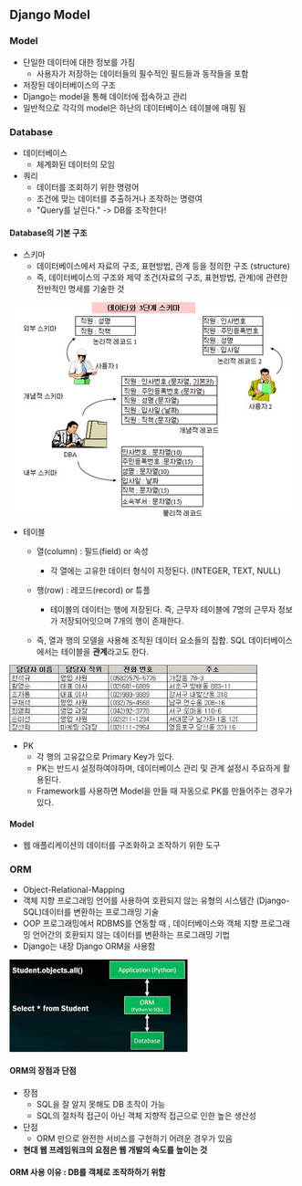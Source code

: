 ## Django Model

### Model

- 단일한 데이터에 대한 정보를 가짐
  - 사용자가 저장하는 데이터들의 필수적인 필드들과 동작들을 포함
- 저장된 데이터베이스의 구조
- Django는 model을 통해 데이터에 접속하고 관리
- 일반적으로 각각의 model은 하난의 데이터베이스 테이블에 매핑 됨

### Database

- 데이터베이스
  - 체계화된 데이터의 모임
- 쿼리
  - 데이터를 조회하기 위한 명령어
  - 조건에 맞는 데이터를 추출하거나 조작하는 명령여
  - "Query를 날린다." -> DB를 조작한다!

#### Database의 기본 구조

- 스키마 
  - 데이터베이스에서 자료의 구조, 표현방법, 관계 등을 정의한 구조 (structure)
  - 즉, 데이터베이스의 구조와 제약 조건(자료의 구조, 표현방법, 관계)에 관련한 전반적인 명세를 기술한 것 

![스키마](django_model.assets/스키마.jpeg)

- 테이블

  - 열(column) : 필드(field) or 속성
    - 각 열에는 고유한 데이터 형식이 지정된다. (INTEGER, TEXT, NULL)

  - 행(row) : 레코드(record) or 튜플
    - 테이블의 데이터는 행에 저장된다. 즉, 근무자 테이블에 7명의 근무자 정보가 저장되어잇으며 7개의 행이 존재한다.

  - 즉, 열과 행의 모델을 사용해 조직된 데이터 요소들의 집합. SQL 데이터베이스에서는 테이블을 **관계**라고도 한다.

![다운로드](django_model.assets/다운로드.jpeg)

- PK
  - 각 행의 고유값으로 Primary Key가 있다.
  - PK는 반드시 설정하여야하며, 데이터베이스 관리 및 관계 설정시 주요하게 활용된다.
  - Framework를 사용하면 Model을 만들 때 자동으로 PK를 만들어주는 경우가 있다.

#### Model

- 웹 애플리케이션의 데이터를 구조화하고 조작하기 위한 도구 



### ORM

- Object-Relational-Mapping
- 객체 지향 프로그래밍 언어를 사용하여 호환되지 않는 유형의 시스템간 (Django-SQL)데이터를 변환하는 프로그래밍 기술
- OOP 프로그래밍에서 RDBMS를 연동할 때 , 데이터베이스와 객체 지향 프로그래밍 언어간의 호환되지 않는 데이터를 변환하는 프로그래밍 기법
- Django는 내장 Django ORM을 사용함

![orm](django_model.assets/orm.jpeg)

#### ORM의 장점과 단점

- 장점 
  - SQL을 잘 알지 못해도 DB 조작이 가능
  - SQL의 절차적 접근이 아닌 객체 지향적 접근으로 인한 높은 생산성
- 단점
  - ORM 만으로 완전한 서비스를 구현하기 어려운 경우가 있음
- **현대 웹 프레임워크의 요점은 웹 개발의 속도를 높이는 것**



#### ORM 사용 이유 : DB를 객체로 조작하하기 위함

